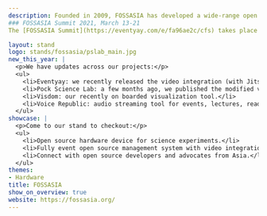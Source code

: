 ```yaml
---
description: Founded in 2009, FOSSASIA has developed a wide-range open source projects from software to hardware, organized developer events and run coding programs. We want to provide access to open technologies and knowledge that enable people to build solutions according to their own ideas and needs. It is our mission to foster the free and open source movement in Asia and sustain the FOSS ecosystem. 
### FOSSASIA Summit 2021, March 13-21 
The [FOSSASIA Summit](https://eventyay.com/e/fa96ae2c/cfs) takes place every year in March right after FOSDEM as a platform for continued collaboration. We want to build bridges between communities around the world, introduce new FOSS solutions, and connect projects with potential users and contributors in Asia. This year's summit will be virtual and spread out over the week of 13-21 March. We are inviting open source projects, contributors, and user groups to join us at [summit.fossasia.org](https://eventyay.com/e/fa96ae2c).

layout: stand
logo: stands/fossasia/pslab_main.jpg
new_this_year: |
  <p>We have updates across our projects:</p>
  <ul>
    <li>Eventyay: we recently released the video integration (with Jitsi and BigBlueButton) so we have a full open source event management system for community organizers.</li>
    <li>Pock Science Lab: a few months ago, we published the modified version of our hardware.</li>
    <li>Visdom: our recently on boarded visualization tool.</li>
    <li>Voice Republic: audio streaming tool for events, lectures, reading or discussion live.</li>
  </ul>
showcase: |
  <p>Come to our stand to checkout:</p>
  <ul>
    <li>Open source hardware device for science experiments.</li>
    <li>Fully event open source management system with video integration for virtual events that event organizers can use.</li>
    <li>Connect with open source developers and advocates from Asia.</li>
  </ul>
themes:
- Hardware
title: FOSSASIA
show_on_overview: true
website: https://fossasia.org/
---
```

